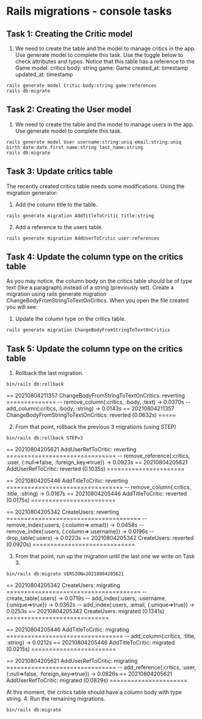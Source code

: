 # Rails migrations - console tasks

## Task 1: Creating the Critic model

1. We need to create the table and the model to manage critics in the app. Use generate model to complete this task. Use the toggle below to check attributes and types. Notice that this table has a reference to the Game model.
critics
  body: string
  game: Game
  created_at: timestamp
  updated_at: timestamp
```
rails generate model Critic body:string game:references
rails db:migrate
```

## Task 2: Creating the User model

1. We need to create the table and the model to manage users in the app. Use generate model to complete this task.

```
rails generate model User username:string:uniq email:string:uniq birth_date:date first_name:string last_name:string
rails db:migrate
```

## Task 3: Update critics table

The recently created critics table needs some modifications. Using the migration generator:

1. Add the column title to the table.
```
rails generate migration AddTitleToCritic title:string
```
2. Add a reference to the users table.
```
rails generate migration AddUserToCritic user:references
```

## Task 4: Update the column type on the critics table

As you may notice, the column body on the critics table should be of type text (like a paragraph)
instead of a string (previously set).
Create a migration using rails generate migration ChangeBodyFromStringToTextOnCritics.
When you open the file created you will see:

1. Update the column type on the critics table.
```
rails generate migration ChangeBodyFromStringToTextOnCritics
```

## Task 5: Update the column type on the critics table

1. Rollback the last migration.
```
bin/rails db:rollback
```
== 20210804211357 ChangeBodyFromStringToTextOnCritics: reverting ==============
-- remove_column(:critics, :body, :text)
   -> 0.0370s
-- add_column(:critics, :body, :string)
   -> 0.0143s
== 20210804211357 ChangeBodyFromStringToTextOnCritics: reverted (0.0632s) =====

2. From that point, rollback the previous 3 migrations (using STEP)
```
bin/rails db:rollback STEP=3
```
== 20210804205621 AddUserRefToCritic: reverting ===============================
-- remove_reference(:critics, :user, {:null=>false, :foreign_key=>true})
   -> 0.0923s
== 20210804205621 AddUserRefToCritic: reverted (0.1035s) ======================

== 20210804205446 AddTitleToCritic: reverting =================================
-- remove_column(:critics, :title, :string)
   -> 0.0167s
== 20210804205446 AddTitleToCritic: reverted (0.0175s) ========================

== 20210804205342 CreateUsers: reverting ======================================
-- remove_index(:users, {:column=>:email})
   -> 0.0458s
-- remove_index(:users, {:column=>:username})
   -> 0.0196s
-- drop_table(:users)
   -> 0.0223s
== 20210804205342 CreateUsers: reverted (0.0920s) =============================

3. From that point, run up the migration until the last one we write on Task 3.
```
bin/rails db:migrate VERSION=20210804205621
```
== 20210804205342 CreateUsers: migrating ======================================
-- create_table(:users)
   -> 0.0719s
-- add_index(:users, :username, {:unique=>true})
   -> 0.0362s
-- add_index(:users, :email, {:unique=>true})
   -> 0.0253s
== 20210804205342 CreateUsers: migrated (0.1341s) =============================

== 20210804205446 AddTitleToCritic: migrating =================================
-- add_column(:critics, :title, :string)
   -> 0.0212s
== 20210804205446 AddTitleToCritic: migrated (0.0215s) ========================

== 20210804205621 AddUserRefToCritic: migrating ===============================
-- add_reference(:critics, :user, {:null=>false, :foreign_key=>true})
   -> 0.0826s
== 20210804205621 AddUserRefToCritic: migrated (0.0829s) ======================

At this moment, the critics table should have a column body with type string.
4. Run the remaining migrations.
```
bin/rails db:migrate
```

